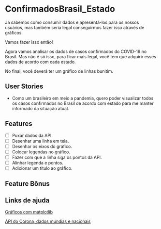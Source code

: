 # ConfirmadosBrasil_Estado
Já sabemos como consumir dados e apresentá-los para os nossos usuários, mas também seria legal conseguirmos fazer isso através de gráficos.

Vamos fazer isso então!

Agora vamos analisar os dados de casos confirmados do COVID-19 no Brasil. Mas não é só isso, para ficar mais legal, você tem que adquirir esses dados de acordo com cada estado.

No final, você deverá ter um gráfico de linhas bunitim.

## User Stories
* Como um brasileiro em meio a pandemia, quero poder visualizar todos os casos confirmados no Brasil de acordo com estado para me manter informado da situação atual.

## Features
-   [ ] Puxar dados da API.
-   [ ] Desenhar uma linha em tela.
-   [ ] Desenhar os eixos do gráfico.
-   [ ] Colocar legendas no gráfico.
-   [ ] Fazer com que a linha siga os pontos da API.
-   [ ] Alinhar legenda e pontos.
-   [ ] Adicionar um título ao gráfico.

## Feature Bônus

## Links de ajuda
[Gráficos com matplotlib](https://matplotlib.org/3.2.1/tutorials/introductory/sample_plots.html)

[API do Corona, dados mundias e nacionais](https://github.com/devarthurribeiro/covid19-brazil-api)
